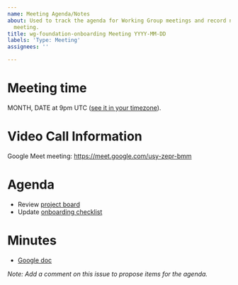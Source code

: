 ```yaml
---
name: Meeting Agenda/Notes
about: Used to track the agenda for Working Group meetings and record notes from the
  meeting.
title: wg-foundation-onboarding Meeting YYYY-MM-DD
labels: 'Type: Meeting'
assignees: ''

---
```


# Meeting time

MONTH, DATE at 9pm UTC ([see it in your timezone](https://www.timeanddate.com/worldclock/fixedtime.html?msg=AMP+Foundation+Onboarding+WG&iso=20191105T21&am=30)).

# Video Call Information
 
Google Meet meeting: https://meet.google.com/usy-zepr-bmm

# Agenda

* Review [project board](https://github.com/orgs/ampproject/projects/4)
* Update [onboarding checklist](https://github.com/openjs-foundation/cross-project-council/issues/350)

# Minutes

* [Google doc](https://docs.google.com/document/d/13vuBXOcMkIalc7rRnAQfspTeAHRAu5Kv1W4HwayDOMo/edit?pli=1)

*Note: Add a comment on this issue to propose items for the agenda.*
